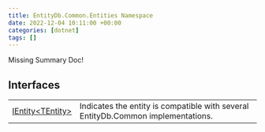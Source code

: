 ```yaml
---
title: EntityDb.Common.Entities Namespace
date: 2022-12-04 10:11:00 +00:00
categories: [dotnet]
tags: []
---
```


Missing Summary Doc!
## Interfaces
<table><tr><td><!--/posts/dotnet-entitydb-common-entities-ientity`1--><a href='#'>IEntity&lt;TEntity&gt;</a></td><td>
Indicates the entity is compatible with several EntityDb.Common implementations.
</td></tr></table>
